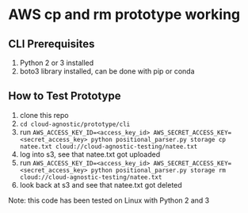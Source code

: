 # AWS cp and rm prototype working

## CLI Prerequisites

1) Python 2 or 3 installed
2) boto3 library installed, can be done with pip or conda

## How to Test Prototype
1) clone this repo
2) `cd cloud-agnostic/prototype/cli`
3) run `AWS_ACCESS_KEY_ID=<access_key_id> AWS_SECRET_ACCESS_KEY=<secret_access_key> python positional_parser.py storage cp natee.txt cloud://cloud-agnostic-testing/natee.txt`
4) log into s3, see that natee.txt got uploaded
5) run `AWS_ACCESS_KEY_ID=<access_key_id> AWS_SECRET_ACCESS_KEY=<secret_access_key> python positional_parser.py storage rm cloud://cloud-agnostic-testing/natee.txt`
6) look back at s3 and see that natee.txt got deleted

Note: this code has been tested on Linux with Python 2 and 3

